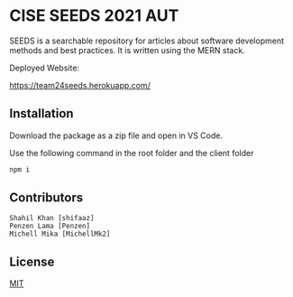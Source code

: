 # CISE SEEDS 2021 AUT


SEEDS is a searchable repository for articles about software development methods and best practices.
It is written using the MERN stack.

Deployed Website:

https://team24seeds.herokuapp.com/

## Installation

Download the package as a zip file and open in VS Code.

Use the following command in the root folder and the client folder
```bash
npm i 
```

## Contributors
```
Shahil Khan [shifaaz]
Penzen Lama [Penzen]
Michell Mika [MichellMk2]
```
## License
[MIT](https://choosealicense.com/licenses/mit/)
